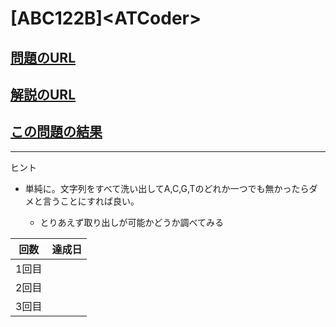 # \[ABC122B\]\<ATCoder\>

## [問題のURL](https://atcoder.jp/contests/abc122/tasks/abc122_b)

## [解説のURL](https://blog.hamayanhamayan.com/entry/2019/03/25/230649)

## [この問題の結果](https://atcoder.jp/contests/abc122/submissions?f.Task=abc122_b&f.LanguageName=C%2B%2B&f.Status=AC&f.User=)

-----

ヒント

* 単純に。文字列をすべて洗い出してA,C,G,Tのどれか一つでも無かったらダメと言うことにすれば良い。

    * とりあえず取り出しが可能かどうか調べてみる

| 回数 | 達成日 |
| --- | ----- |
| 1回目 |  |
| 2回目 |  |
| 3回目 |  |